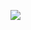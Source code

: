 <a href="../installations.html"><img src="http://firedpot.com/images/installations/2human-repetion-2.jpg" /></a>
